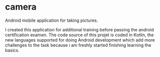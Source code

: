 # camera
Android mobile application for taking pictures.

I created this application for additional training before passing the android certification examen. The code source of this projet is coded in Kotlin, the new languages supported for doing Android development which add more challenges to the task because i am freshly started finishing learning the basics.
